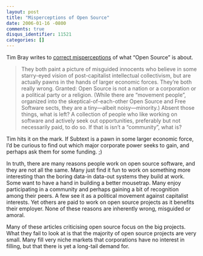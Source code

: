 ```yaml
---
layout: post
title: "Misperceptions of Open Source"
date: 2006-01-16 -0800
comments: true
disqus_identifier: 11521
categories: []
---
```

Tim Bray writes to [correct
misperceptions](http://www.tbray.org/ongoing/When/200x/2006/01/16/Open-Source-Community)
of what “Open Source” is about.

> They both paint a picture of misguided innocents who believe in some
> starry-eyed vision of post-capitalist intellectual collectivism, but
> are actually pawns in the hands of larger economic forces. They’re
> both really wrong. Granted: Open Source is not a nation or a
> corporation or a political party or a religion. (While there are
> “movement people”, organized into the skeptical-of-each-other Open
> Source and Free Software sects, they are a tiny—albeit
> noisy—minority.) Absent those things, what is left? A collection of
> people who like working on software and actively seek out
> opportunities, preferably but not necessarily paid, to do so. If that
> is isn’t a “community”, what is?

Tim hits it on the mark. If Subtext is a pawn in some larger economic
force, I’d be curious to find out which major corporate power seeks to
gain, and perhaps ask them for some funding. ;)

In truth, there are many reasons people work on open source software,
and they are not all the same. Many just find it fun to work on
something more interesting than the boring data-in data-out systems they
build at work. Some want to have a hand in building a better mousetrap.
Many enjoy participating in a community and perhaps gaining a bit of
recognition among their peers. A few see it as a political movement
against capitalist interests. Yet others are paid to work on open source
projects as it benefits their employer. None of these reasons are
inherently wrong, misguided or amoral.

Many of these articles criticising open source focus on the big
projects. What they fail to look at is that the majority of open source
projects are very small. Many fill very niche markets that corporations
have no interest in filling, but that there is yet a long-tail demand
for.

